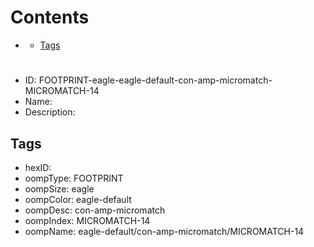 



Contents
========

* [](#)
	* [Tags](#tags)

# 

- ID: FOOTPRINT-eagle-eagle-default-con-amp-micromatch-MICROMATCH-14
- Name: 
- Description: 

## Tags

- hexID: 
- oompType: FOOTPRINT
- oompSize: eagle
- oompColor: eagle-default
- oompDesc: con-amp-micromatch
- oompIndex: MICROMATCH-14
- oompName: eagle-default/con-amp-micromatch/MICROMATCH-14
